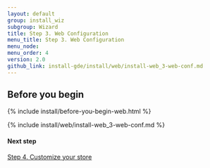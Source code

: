 ```yaml
---
layout: default 
group: install_wiz 
subgroup: Wizard
title: Step 3. Web Configuration
menu_title: Step 3. Web Configuration
menu_node: 
menu_order: 4
version: 2.0
github_link: install-gde/install/web/install-web_3-web-conf.md
---
```


## Before you begin
{% include install/before-you-begin-web.html %}

{% include install/web/install-web_3-web-conf.md %}

#### Next step
<a href="{{page.baseurl}}install-gde/install/web/install-web_4-customize-store.html">Step 4. Customize your store</a>
